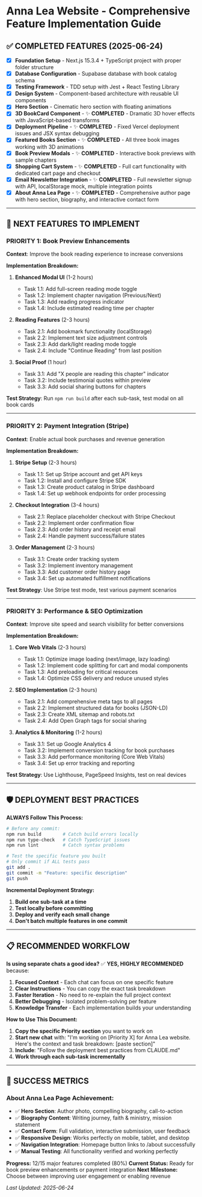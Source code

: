 # Anna Lea Website - Comprehensive Feature Implementation Guide

## ✅ COMPLETED FEATURES (2025-06-24)

- [x] **Foundation Setup** - Next.js 15.3.4 + TypeScript project with proper folder structure
- [x] **Database Configuration** - Supabase database with book catalog schema  
- [x] **Testing Framework** - TDD setup with Jest + React Testing Library
- [x] **Design System** - Component-based architecture with reusable UI components
- [x] **Hero Section** - Cinematic hero section with floating animations
- [x] **3D BookCard Component** - ✨ **COMPLETED** - Dramatic 3D hover effects with JavaScript-based transforms
- [x] **Deployment Pipeline** - ✨ **COMPLETED** - Fixed Vercel deployment issues and JSX syntax debugging
- [x] **Featured Books Section** - ✨ **COMPLETED** - All three book images working with 3D animations
- [x] **Book Preview Modals** - ✨ **COMPLETED** - Interactive book previews with sample chapters
- [x] **Shopping Cart System** - ✨ **COMPLETED** - Full cart functionality with dedicated cart page and checkout
- [x] **Email Newsletter Integration** - ✨ **COMPLETED** - Full newsletter signup with API, localStorage mock, multiple integration points
- [x] **About Anna Lea Page** - ✨ **COMPLETED** - Comprehensive author page with hero section, biography, and interactive contact form

---

## 🚀 NEXT FEATURES TO IMPLEMENT

### **PRIORITY 1: Book Preview Enhancements**
**Context**: Improve the book reading experience to increase conversions

**Implementation Breakdown:**
1. **Enhanced Modal UI** (1-2 hours)
   - Task 1.1: Add full-screen reading mode toggle
   - Task 1.2: Implement chapter navigation (Previous/Next)
   - Task 1.3: Add reading progress indicator
   - Task 1.4: Include estimated reading time per chapter

2. **Reading Features** (2-3 hours)
   - Task 2.1: Add bookmark functionality (localStorage)
   - Task 2.2: Implement text size adjustment controls
   - Task 2.3: Add dark/light reading mode toggle
   - Task 2.4: Include "Continue Reading" from last position

3. **Social Proof** (1 hour)
   - Task 3.1: Add "X people are reading this chapter" indicator
   - Task 3.2: Include testimonial quotes within preview
   - Task 3.3: Add social sharing buttons for chapters

**Test Strategy**: Run `npm run build` after each sub-task, test modal on all book cards

---

### **PRIORITY 2: Payment Integration (Stripe)**
**Context**: Enable actual book purchases and revenue generation

**Implementation Breakdown:**
1. **Stripe Setup** (2-3 hours)
   - Task 1.1: Set up Stripe account and get API keys
   - Task 1.2: Install and configure Stripe SDK
   - Task 1.3: Create product catalog in Stripe dashboard
   - Task 1.4: Set up webhook endpoints for order processing

2. **Checkout Integration** (3-4 hours)
   - Task 2.1: Replace placeholder checkout with Stripe Checkout
   - Task 2.2: Implement order confirmation flow
   - Task 2.3: Add order history and receipt email
   - Task 2.4: Handle payment success/failure states

3. **Order Management** (2-3 hours)
   - Task 3.1: Create order tracking system
   - Task 3.2: Implement inventory management
   - Task 3.3: Add customer order history page
   - Task 3.4: Set up automated fulfillment notifications

**Test Strategy**: Use Stripe test mode, test various payment scenarios

---

### **PRIORITY 3: Performance & SEO Optimization**
**Context**: Improve site speed and search visibility for better conversions

**Implementation Breakdown:**
1. **Core Web Vitals** (2-3 hours)
   - Task 1.1: Optimize image loading (next/image, lazy loading)
   - Task 1.2: Implement code splitting for cart and modal components
   - Task 1.3: Add preloading for critical resources
   - Task 1.4: Optimize CSS delivery and reduce unused styles

2. **SEO Implementation** (2-3 hours)
   - Task 2.1: Add comprehensive meta tags to all pages
   - Task 2.2: Implement structured data for books (JSON-LD)
   - Task 2.3: Create XML sitemap and robots.txt
   - Task 2.4: Add Open Graph tags for social sharing

3. **Analytics & Monitoring** (1-2 hours)  
   - Task 3.1: Set up Google Analytics 4
   - Task 3.2: Implement conversion tracking for book purchases
   - Task 3.3: Add performance monitoring (Core Web Vitals)
   - Task 3.4: Set up error tracking and reporting

**Test Strategy**: Use Lighthouse, PageSpeed Insights, test on real devices

---

## 🛡️ DEPLOYMENT BEST PRACTICES

**ALWAYS Follow This Process:**

```bash
# Before any commit:
npm run build        # Catch build errors locally
npm run type-check   # Catch TypeScript issues  
npm run lint         # Catch syntax problems

# Test the specific feature you built
# Only commit if ALL tests pass
git add .
git commit -m "Feature: specific description"
git push
```

**Incremental Deployment Strategy:**
1. **Build one sub-task at a time**
2. **Test locally before committing**
3. **Deploy and verify each small change**
4. **Don't batch multiple features in one commit**

---

## 📋 RECOMMENDED WORKFLOW

**Is using separate chats a good idea?** 
✅ **YES, HIGHLY RECOMMENDED** because:

1. **Focused Context** - Each chat can focus on one specific feature
2. **Clear Instructions** - You can copy the exact task breakdown 
3. **Faster Iteration** - No need to re-explain the full project context
4. **Better Debugging** - Isolated problem-solving per feature
5. **Knowledge Transfer** - Each implementation builds your understanding

**How to Use This Document:**
1. **Copy the specific Priority section** you want to work on
2. **Start new chat** with: "I'm working on [Priority X] for Anna Lea website. Here's the context and task breakdown: [paste section]"
3. **Include**: "Follow the deployment best practices from CLAUDE.md"
4. **Work through each sub-task incrementally**

---

## 🎉 SUCCESS METRICS

### **About Anna Lea Page Achievement:**
- ✅ **Hero Section**: Author photo, compelling biography, call-to-action
- ✅ **Biography Content**: Writing journey, faith & ministry, mission statement
- ✅ **Contact Form**: Full validation, interactive submission, user feedback
- ✅ **Responsive Design**: Works perfectly on mobile, tablet, and desktop
- ✅ **Navigation Integration**: Homepage button links to /about successfully
- ✅ **Manual Testing**: All functionality verified and working perfectly

**Progress:** 12/15 major features completed (80%)
**Current Status:** Ready for book preview enhancements or payment integration
**Next Milestone:** Choose between improving user engagement or enabling revenue

*Last Updated: 2025-06-24*